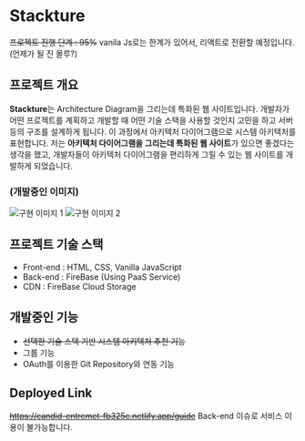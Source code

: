 # Stackture
~~프로젝트 진행 단계 : 95%~~
vanila Js로는 한계가 있어서, 리액트로 전환할 예정입니다. (언제가 될 진 몰루?)

## 프로젝트 개요
 **Stackture**는 Architecture Diagram을 그리는데 특화된 웹 사이트입니다. 개발자가 어떤 프로젝트를 계획하고 개발할 때 어떤 기술 스택을 사용할 것인지 고민을 하고 서버 등의 구조를 설계하게 됩니다. 이 과정에서 아키텍처 다이어그램으로 시스템 아키텍처를 표현합니다. 저는 **아키텍처 다이어그램을 그리는데 특화된 웹 사이트**가 있으면 좋겠다는 생각을 했고, 개발자들이 아키텍처 다이어그램을 편리하게 그릴 수 있는 웹 사이트를 개발하게 되었습니다.

### (개발중인 이미지)
![구현 이미지 1](public/images/impl1.png)
![구현 이미지 2](public/images/impl2.png)

## 프로젝트 기술 스택
- Front-end : HTML, CSS, Vanilla JavaScript
- Back-end : FireBase (Using PaaS Service)
- CDN : FireBase Cloud Storage

## 개발중인 기능
- ~~선택한 기술 스택 기반 시스템 아키텍처 추천 기능~~
- 그룹 기능
- OAuth를 이용한 Git Repository와 연동 기능

## Deployed Link
~~https://candid-entremet-fb325c.netlify.app/guide~~
Back-end 이슈로 서비스 이용이 불가능합니다.
<br>
